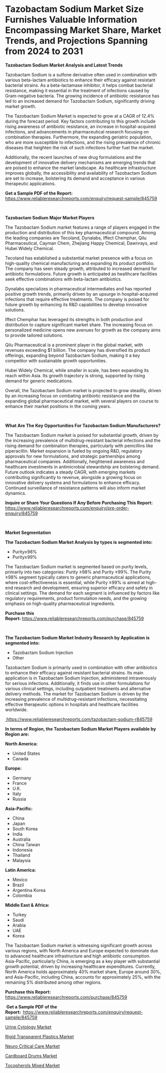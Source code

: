<p><h1>Tazobactam Sodium Market Size Furnishes Valuable Information Encompassing Market Share, Market Trends, and Projections Spanning from 2024 to 2031</h1></p><p><strong>Tazobactam Sodium Market Analysis and Latest Trends</strong></p>
<p><p>Tazobactam Sodium is a sulfone derivative often used in combination with various beta-lactam antibiotics to enhance their efficacy against resistant bacterial strains. As a beta-lactamase inhibitor, it helps combat bacterial resistance, making it essential in the treatment of infections caused by Gram-negative bacteria. The growing incidence of antibiotic resistance has led to an increased demand for Tazobactam Sodium, significantly driving market growth.</p><p>The Tazobactam Sodium Market is expected to grow at a CAGR of 12.4% during the forecast period. Key factors contributing to this growth include rising awareness of antibiotic resistance, an increase in hospital-acquired infections, and advancements in pharmaceutical research focusing on combination therapies. Furthermore, the expanding geriatric population, who are more susceptible to infections, and the rising prevalence of chronic diseases that heighten the risk of such infections further fuel the market.</p><p>Additionally, the recent launches of new drug formulations and the development of innovative delivery mechanisms are emerging trends that are poised to enhance the market landscape. As healthcare infrastructure improves globally, the accessibility and availability of Tazobactam Sodium are set to increase, bolstering its demand and acceptance in various therapeutic applications.</p></p>
<p><strong>Get a Sample PDF of the Report:&nbsp;</strong> <a href="https://www.reliableresearchreports.com/enquiry/request-sample/845759?utm_campaign=12&utm_medium=2&utm_source=Github&utm_content=ia&utm_term=12112024&utm_id=tazobactam-sodium">https://www.reliableresearchreports.com/enquiry/request-sample/845759</a></p>
<p>&nbsp;</p>
<p><strong>Tazobactam Sodium Major Market Players</strong></p>
<p><p>The Tazobactam Sodium market features a range of players engaged in the production and distribution of this key pharmaceutical compound. Among the leading companies are Tecoland, Dynalabs, Iffect Chemphar, Qilu Pharmaceutical, Cayman Chem, Zhejiang Happy Chemical, Dawnrays, and Hubei Widely Chemical. </p><p>Tecoland has established a substantial market presence with a focus on high-quality chemical manufacturing and expanding its product portfolio. The company has seen steady growth, attributed to increased demand for antibiotic formulations. Future growth is anticipated as healthcare facilities seek effective combinations with beta-lactam antibiotics.</p><p>Dynalabs specializes in pharmaceutical intermediates and has reported positive growth trends, primarily driven by an upsurge in hospital-acquired infections that require effective treatments. The company is poised for future growth by enhancing its R&D capabilities to develop innovative solutions.</p><p>Iffect Chemphar has leveraged its strengths in both production and distribution to capture significant market share. The increasing focus on personalized medicine opens new avenues for growth as the company aims to provide tailored solutions.</p><p>Qilu Pharmaceutical is a prominent player in the global market, with revenues exceeding $1 billion. The company has diversified its product offerings, expanding beyond Tazobactam Sodium, making it a key competitor with sustainable growth opportunities.</p><p>Hubei Widely Chemical, while smaller in scale, has been expanding its reach within Asia. Its growth trajectory is strong, supported by rising demand for generic medications.</p><p>Overall, the Tazobactam Sodium market is projected to grow steadily, driven by an increasing focus on combating antibiotic resistance and the expanding global pharmaceutical market, with several players on course to enhance their market positions in the coming years.</p></p>
<p>&nbsp;</p>
<p><strong>What Are The Key Opportunities For Tazobactam Sodium Manufacturers?</strong></p>
<p><p>The Tazobactam Sodium market is poised for substantial growth, driven by the increasing prevalence of multidrug-resistant bacterial infections and the rising demand for combination therapies, particularly with penicillins like piperacillin. Market expansion is fueled by ongoing R&D, regulatory approvals for new formulations, and strategic partnerships among pharmaceutical companies. Additionally, heightened awareness and healthcare investments in antimicrobial stewardship are bolstering demand. Future outlook indicates a steady CAGR, with emerging markets contributing significantly to revenue, alongside a growing focus on innovative delivery systems and formulations to enhance efficacy. Continued surveillance of resistance patterns will also inform market dynamics.</p></p>
<p><strong>Inquire or Share Your Questions If Any Before Purchasing This Report:</strong> <a href="https://www.reliableresearchreports.com/enquiry/pre-order-enquiry/845759?utm_campaign=12&utm_medium=2&utm_source=Github&utm_content=ia&utm_term=12112024&utm_id=tazobactam-sodium">https://www.reliableresearchreports.com/enquiry/pre-order-enquiry/845759</a></p>
<p>&nbsp;</p>
<p><strong>Market Segmentation</strong></p>
<p><strong>The Tazobactam Sodium Market Analysis by types is segmented into:</strong></p>
<p><ul><li>Purity≥98%</li><li>Purity≥99%</li></ul></p>
<p><p>The Tazobactam Sodium market is segmented based on purity levels, primarily into two categories: Purity ≥98% and Purity ≥99%. The Purity ≥98% segment typically caters to generic pharmaceutical applications, where cost-effectiveness is essential, while Purity ≥99% is aimed at high-end research and development, ensuring superior efficacy and safety in clinical settings. The demand for each segment is influenced by factors like regulatory requirements, product formulation needs, and the growing emphasis on high-quality pharmaceutical ingredients.</p></p>
<p><strong>Purchase this Report:&nbsp;</strong><a href="https://www.reliableresearchreports.com/purchase/845759?utm_campaign=12&utm_medium=2&utm_source=Github&utm_content=ia&utm_term=12112024&utm_id=tazobactam-sodium">https://www.reliableresearchreports.com/purchase/845759</a></p>
<p>&nbsp;</p>
<p><strong>The Tazobactam Sodium Market Industry Research by Application is segmented into:</strong></p>
<p><ul><li>Tazobactam Sodium Injection</li><li>Other</li></ul></p>
<p><p>Tazobactam Sodium is primarily used in combination with other antibiotics to enhance their efficacy against resistant bacterial strains. Its main application is in Tazobactam Sodium Injection, administered intravenously for serious infections. Additionally, it finds use in other formulations for various clinical settings, including outpatient treatments and alternative delivery methods. The market for Tazobactam Sodium is driven by the increasing prevalence of multidrug-resistant infections, necessitating effective therapeutic options in hospitals and healthcare facilities worldwide.</p></p>
<p><a href="https://www.reliableresearchreports.com/tazobactam-sodium-r845759?utm_campaign=12&utm_medium=2&utm_source=Github&utm_content=ia&utm_term=12112024&utm_id=tazobactam-sodium">&nbsp;https://www.reliableresearchreports.com/tazobactam-sodium-r845759</a></p>
<p><strong>In terms of Region, the Tazobactam Sodium Market Players available by Region are:</strong></p>
<p>
    <p> <strong> North America: </strong>
        <ul>
            <li>United States</li>
            <li>Canada</li>
        </ul>
        </p> 
    <p> <strong> Europe: </strong>
        <ul>
            <li>Germany</li>
            <li>France</li>
            <li>U.K.</li>
            <li>Italy</li>
            <li>Russia</li>
        </ul>
        </p> 
    <p> <strong> Asia-Pacific: </strong>
        <ul>
            <li>China</li>
            <li>Japan</li>
            <li>South Korea</li>
            <li>India</li>
            <li>Australia</li>
            <li>China Taiwan</li>
            <li>Indonesia</li>
            <li>Thailand</li>
            <li>Malaysia</li>
        </ul>
        </p> 
    <p> <strong> Latin America: </strong>
        <ul>
            <li>Mexico</li>
            <li>Brazil</li>
            <li>Argentina Korea</li>
            <li>Colombia</li>
        </ul>
        </p> 
    <p> <strong> Middle East & Africa: </strong>
        <ul>
            <li>Turkey</li>
            <li>Saudi</li>
            <li>Arabia</li>
            <li>UAE</li>
            <li>Korea</li>
        </ul>
    </p>
    </p>
<p><p>The Tazobactam Sodium market is witnessing significant growth across various regions, with North America and Europe expected to dominate due to advanced healthcare infrastructure and high antibiotic consumption. Asia-Pacific, particularly China, is emerging as a key player with substantial growth potential, driven by increasing healthcare expenditures. Currently, North America holds approximately 40% market share, Europe around 30%, and Asia-Pacific, including China, accounts for approximately 25%, with the remaining 5% distributed among other regions.</p></p>
<p><strong>Purchase this Report: </strong><a href="https://www.reliableresearchreports.com/purchase/845759?utm_campaign=12&utm_medium=2&utm_source=Github&utm_content=ia&utm_term=12112024&utm_id=tazobactam-sodium">https://www.reliableresearchreports.com/purchase/845759</a></p>
<p>&nbsp;<strong>Get a Sample PDF of the Report:&nbsp;&nbsp;</strong><a href="https://www.reliableresearchreports.com/enquiry/request-sample/845759?utm_campaign=12&utm_medium=2&utm_source=Github&utm_content=ia&utm_term=12112024&utm_id=tazobactam-sodium">https://www.reliableresearchreports.com/enquiry/request-sample/845759</a></p>
<p><strong></strong></p>
<p><p><a href="https://issuu.com/reportprime-2/docs/urine-cytology-market-size-2030.ppt_e2c9ab9132dbb1?utm_campaign=12&utm_medium=2&utm_source=Github&utm_content=ia&utm_term=12112024&utm_id=tazobactam-sodium">Urine Cytology Market</a></p><p><a href="https://www.linkedin.com/pulse/navigating-global-rigid-transparent-plastics-market-landscape-qnbrc?utm_campaign=12&utm_medium=2&utm_source=Github&utm_content=ia&utm_term=12112024&utm_id=tazobactam-sodium">Rigid Transparent Plastics Market</a></p><p><a href="https://issuu.com/reportprime-2/docs/neuro-critical-care-market-size-203_bfcf6b8b969690?utm_campaign=12&utm_medium=2&utm_source=Github&utm_content=ia&utm_term=12112024&utm_id=tazobactam-sodium">Neuro Critical Care Market</a></p><p><a href="https://github.com/JakirUddin511/Market-Research-Report-List-1/blob/main/cardboard-drums-market.md?utm_campaign=12&utm_medium=2&utm_source=Github&utm_content=ia&utm_term=12112024&utm_id=tazobactam-sodium">Cardboard Drums Market</a></p><p><a href="https://github.com/ChiragRP21/Market-Research-Report-List-6/blob/main/tocopherols-mixed-market.md?utm_campaign=12&utm_medium=2&utm_source=Github&utm_content=ia&utm_term=12112024&utm_id=tazobactam-sodium">Tocopherols Mixed Market</a></p></p>